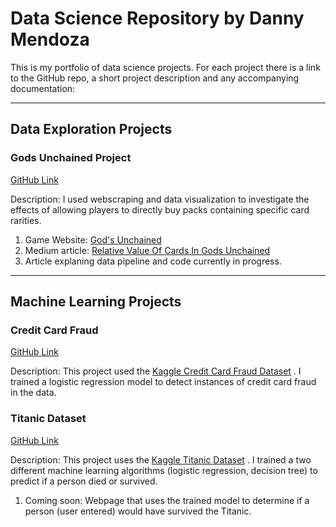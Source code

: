 # Data Science Repository by Danny Mendoza

This is my portfolio of data science projects. For each project there is a link to the GitHub repo, a short project description and any accompanying documentation:

---
## **Data Exploration Projects**

### Gods Unchained Project
[GitHub Link](https://github.com/jdmendoza/jdmendoza.github.io/tree/master/card_distribution)

Description: I used webscraping and data visualization to investigate the effects of allowing players to directly buy packs containing specific card rarities.

1. Game Website: [God's Unchained](https://godsunchained.com/?refcode=0x07453584C359A2b95fe115CC5eA72c56eEFE3Ee2)
2. Medium article: [Relative Value Of Cards In Gods Unchained](https://medium.com/@jdannym93/relative-value-of-cards-in-gods-unchained-b875a1cee7e0)  
3. Article explaning data pipeline and code currently in progress. 

---
## **Machine Learning Projects**

### Credit Card Fraud 
[GitHub Link](https://github.com/jdmendoza/jdmendoza.github.io/tree/master/credit_card_fraud)

Description: This project used the  [Kaggle Credit Card Fraud Dataset](https://github.com/jdmendoza/jdmendoza.github.io/tree/master/credit_card_fraud) . I trained a logistic regression model to detect instances of credit card fraud in the data. 

### Titanic Dataset
[GitHub Link](https://github.com/jdmendoza/jdmendoza.github.io/tree/master/titanic_dataset)

Description: This project uses the [Kaggle Titanic Dataset](https://www.kaggle.com/c/titanic) . I trained a two different machine learning algorithms (logistic regression, decision tree) to predict if a person died or survived. 

1. Coming soon: Webpage that uses the trained model to determine if a person (user entered) would have survived the Titanic.  
